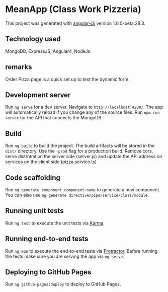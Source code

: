 # MeanApp (Class Work Pizzeria)

This project was generated with [angular-cli](https://github.com/angular/angular-cli) version 1.0.0-beta.28.3.

## Technology used 

MongoDB, ExpressJS, Angular4, NodeJs

## remarks 

Order Pizza page is a quick set up to test the dynamic form.

## Development server

Run `ng serve` for a dev server. Navigate to `http://localhost:4200/`. The app will automatically reload if you change any of the source files.
Run `npm run server` for the API that connects the MongoDB.

## Build

Run `ng build` to build the project. The build artifacts will be stored in the `dist/` directory. Use the `-prod` flag for a production build.
Remove cors, serve dist/html on the server side (server.js) and update the API address on services on the client side (pizza.service.ts)

## Code scaffolding

Run `ng generate component component-name` to generate a new component. You can also use `ng generate directive/pipe/service/class/module`.

## Running unit tests

Run `ng test` to execute the unit tests via [Karma](https://karma-runner.github.io).

## Running end-to-end tests

Run `ng e2e` to execute the end-to-end tests via [Protractor](http://www.protractortest.org/).
Before running the tests make sure you are serving the app via `ng serve`.

## Deploying to GitHub Pages

Run `ng github-pages:deploy` to deploy to GitHub Pages.





